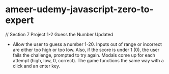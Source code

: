 # ameer-udemy-javascript-zero-to-expert

// Section 7 Project 1-2 Guess the Number Updated

- Allow the user to guess a number 1-20. Inputs out of range or incorrect are either too high or too low. Also, if the score is under 1 (0), the user fails the challenge, prompted to try again. Modals come up for each attempt (high, low, 0, correct). The game functions the same way with a click and an enter key.
